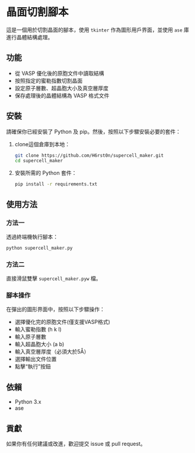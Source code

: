 
# 晶面切割腳本

這是一個用於切割晶面的腳本，使用 `tkinter` 作為圖形用戶界面，並使用 `ase` 庫進行晶體結構處理。

## 功能

- 從 VASP 優化後的原胞文件中讀取結構
- 按照指定的蜜勒指數切割晶面
- 設定原子層數、超晶胞大小及真空層厚度
- 保存處理後的晶體結構為 VASP 格式文件

## 安裝

請確保你已經安裝了 Python 及 pip。然後，按照以下步驟安裝必要的套件：

1. clone這個倉庫到本地：
   ```sh
   git clone https://github.com/H6rst0n/supercell_maker.git
   cd supercell_maker
   ```

2. 安裝所需的 Python 套件：
   ```sh
   pip install -r requirements.txt
   ```

## 使用方法

### 方法一

透過終端機執行腳本：
   ```sh
   python supercell_maker.py
   ```
### 方法二

直接滑鼠雙擊 `supercell_maker.pyw` 檔。

### 腳本操作
在彈出的圖形界面中，按照以下步驟操作：
   - 選擇優化完的原胞文件(僅支援VASP格式)
   - 輸入蜜勒指數 (h k l)
   - 輸入原子層數
   - 輸入超晶胞大小 (a b)
   - 輸入真空層厚度（必須大於5Å）
   - 選擇輸出文件位置
   - 點擊“執行”按鈕

## 依賴

- Python 3.x
- ase

## 貢獻

如果你有任何建議或改進，歡迎提交 issue 或 pull request。

